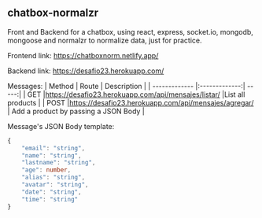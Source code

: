 ## chatbox-normalzr

Front and Backend for a chatbox, using react, express, socket.io, mongodb, mongoose and normalzr to normalize data, just for practice.

Frontend link: https://chatboxnorm.netlify.app/

Backend link: https://desafio23.herokuapp.com/

Messages:
| Method       | Route          | Description  |
| ------------- |:-------------:| -----:|
| GET     |https://desafio23.herokuapp.com/api/mensajes/listar/ |List all products |
| POST    |https://desafio23.herokuapp.com/api/mensajes/agregar/ | Add a product by passing a JSON Body |

Message's JSON Body template: 
```Typescript
{
    "email": "string",
    "name": "string",
    "lastname": "string",
    "age": number,
    "alias": "string",
    "avatar": "string",
    "date": "string",
    "time": "string"
}
```